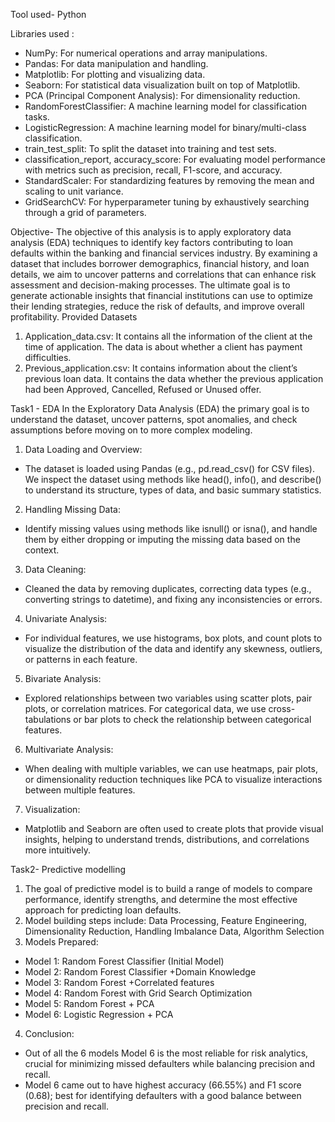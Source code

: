 Tool used- Python

Libraries used :
- NumPy: For numerical operations and array manipulations.
- Pandas: For data manipulation and handling.
- Matplotlib: For plotting and visualizing data.
- Seaborn: For statistical data visualization built on top of Matplotlib.
- PCA (Principal Component Analysis): For dimensionality reduction.
- RandomForestClassifier: A machine learning model for classification tasks.
- LogisticRegression: A machine learning model for binary/multi-class classification.
- train_test_split: To split the dataset into training and test sets.
- classification_report, accuracy_score: For evaluating model performance with metrics such as precision, recall, F1-score, and accuracy.
- StandardScaler: For standardizing features by removing the mean and scaling to unit variance.
- GridSearchCV: For hyperparameter tuning by exhaustively searching through a grid of parameters.

Objective- The objective of this analysis is to apply exploratory data analysis (EDA) techniques to identify key factors contributing to loan defaults within the banking and financial services industry. By examining a dataset that includes borrower demographics, financial history, and loan details, we aim to uncover patterns and correlations that can enhance risk assessment and decision-making processes. The ultimate goal is to generate actionable insights that financial institutions can use to optimize their lending strategies, reduce the risk of defaults, and improve overall profitability.
Provided Datasets
1. Application_data.csv: It contains all the information of the client at the time of application. The data is about whether a client has payment difficulties.
2. Previous_application.csv: It contains information about the client’s previous loan data. It contains the data whether the previous application had been Approved, Cancelled, Refused or Unused offer.

Task1 - EDA 
In the Exploratory Data Analysis (EDA) the primary goal is to understand the dataset, uncover patterns, spot anomalies, and check assumptions before moving on to more complex modeling. 
1. Data Loading and Overview:
- The dataset is loaded using Pandas (e.g., pd.read_csv() for CSV files). We inspect the dataset using methods like head(), info(), and describe() to understand its structure, types of data, and basic summary statistics.
2. Handling Missing Data:
- Identify missing values using methods like isnull() or isna(), and handle them by either dropping or imputing the missing data based on the context.
3. Data Cleaning:
- Cleaned the data by removing duplicates, correcting data types (e.g., converting strings to datetime), and fixing any inconsistencies or errors.
4. Univariate Analysis:
- For individual features, we use histograms, box plots, and count plots to visualize the distribution of the data and identify any skewness, outliers, or patterns in each feature.
5. Bivariate Analysis:
- Explored relationships between two variables using scatter plots, pair plots, or correlation matrices. For categorical data, we use cross-tabulations or bar plots to check the relationship between categorical features.
6. Multivariate Analysis:
- When dealing with multiple variables, we can use heatmaps, pair plots, or dimensionality reduction techniques like PCA to visualize interactions between multiple features.
7. Visualization:
- Matplotlib and Seaborn are often used to create plots that provide visual insights, helping to understand trends, distributions, and correlations more intuitively.

Task2- Predictive modelling
1. The goal of predictive model is to build a range of models to compare performance, identify strengths, and determine the most effective approach for predicting loan defaults.
2. Model building steps include: Data Processing, Feature Engineering, Dimensionality Reduction, Handling Imbalance Data, Algorithm Selection
3. Models Prepared:
- Model 1: Random Forest Classifier (Initial Model)
- Model 2: Random Forest Classifier +Domain Knowledge
- Model 3: Random Forest +Correlated features
- Model 4: Random Forest with Grid Search Optimization
- Model 5: Random Forest + PCA
- Model 6: Logistic Regression + PCA
4. Conclusion:
- Out of all the 6 models Model 6 is the most reliable for risk analytics, crucial for minimizing missed defaulters while balancing precision and recall.
- Model 6 came out to have highest accuracy (66.55%) and F1 score (0.68); best for identifying defaulters with a good balance between precision and recall.





